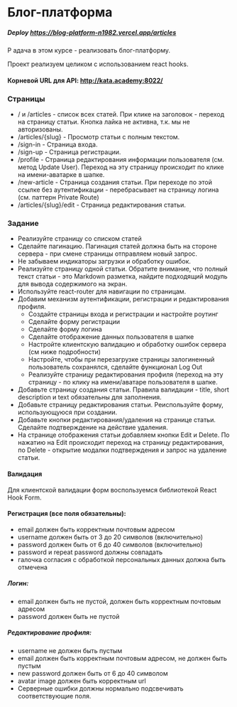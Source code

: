 # Блог-платформа 
##### Deploy https://blog-platform-n1982.vercel.app/articles
P
адача в этом курсе - реализовать блог-платформу. 

Проект реализуем целиком с использованием react hooks.



#### Корневой URL для API: http://kata.academy:8022/

### Страницы

- / и /articles - список всех статей. При клике на заголовок - переход на страницу статьи. Кнопка лайка не активна, т.к. мы не авторизованы.
- /articles/{slug} - Просмотр статьи с полным текстом.
- /sign-in - Страница входа.
- /sign-up - Страница регистрации.
- /profile - Страница редактирования информации пользователя (см. метод Update User). Переход на эту страницу происходит по клике на имени-аватарке в шапке.
- /new-article - Страница создания статьи. При переходе по этой ссылке без аутентификации - перебрасывает на страницу логина (см. паттерн Private Route)
- /articles/{slug}/edit - Страница редактирования статьи.

### Задание

- Реализуйте страницу со списком статей
- Сделайте пагинацию. Пагинация статей должна быть на стороне сервера - при смене страницы отправляем новый запрос. 
- Не забываем индикаторы загрузки и обработку ошибок.
- Реализуйте страницу одной статьи. Обратите внимание, что полный текст статьи - это Markdown разметка, найдите подходящий модуль для вывода содержимого на экран.
- Используйте react-router для навигации по страницам.
- Добавим механизм аутентификации, регистрации и редактирования профиля.
    - Создайте страницы входа и регистрации и настройте роутинг
    - Сделайте форму регистрации
    - Сделайте форму логина
    - Сделайте отображение данных пользователя в шапке
    - Настройте клиентскую валидацию и обработку ошибок сервера (см ниже подробности)
    - Настройте, чтобы при перезагрузке страницы залогиненный пользователь сохранялся, сделайте функционал Log Out
    - Реализуйте страницу редактирования профиля (переход на эту страницу - по клику на имени/аватаре пользователя в шапке.
- Добавьте страницу создания статьи. Правила валидации - title, short description и text обязательны для заполнения.
- Добавьте страницу редактирования статьи. Реиспользуйте форму, использующуюся при создании.
- Добавьте кнопки редактирования/удаления на странице статьи. Сделайте подтверждение на действие удаления.
-  На странице отображения статьи добавляем кнопки Edit и Delete. По нажатию на Edit происходит переход на страницу редактирования, по Delete - открытие модалки подтверждения и запрос на удаление статьи.

#### Валидация

Для клиентской валидации форм воспользуемся библиотекой React Hook Form.

#### Регистрация (все поля обязательны):

 - email должен быть корректным почтовым адресом
 - username должен быть от 3 до 20 символов (включительно)
 - password должен быть от 6 до 40 символов (включительно)
 - password и repeat password должны совпадать
 - галочка согласия с обработкой персональных данных должна быть отмечена
 
##### Логин:

 - email должен быть не пустой, должен быть корректным почтовым адресом
 - password должен быть не пустой

##### Редактирование профиля:

 - username не должен быть пустым
 - email должен быть корректным почтовым адресом, не должен быть пустым
 - new password должен быть от 6 до 40 символом
 - avatar image должен быть корректным url
 - Серверные ошибки должны нормально подсвечивать соответствующие поля.

